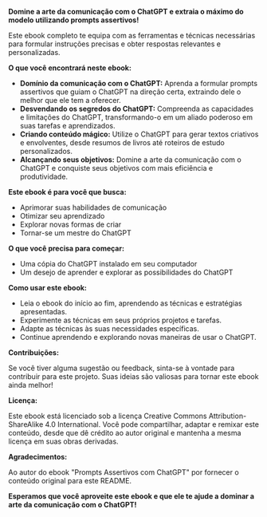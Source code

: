 **Domine a arte da comunicação com o ChatGPT e extraia o máximo do modelo utilizando prompts assertivos!**

Este ebook completo te equipa com as ferramentas e técnicas necessárias para formular instruções precisas e obter respostas relevantes e personalizadas.

**O que você encontrará neste ebook:**

* **Domínio da comunicação com o ChatGPT:** Aprenda a formular prompts assertivos que guiam o ChatGPT na direção certa, extraindo dele o melhor que ele tem a oferecer.
* **Desvendando os segredos do ChatGPT:** Compreenda as capacidades e limitações do ChatGPT, transformando-o em um aliado poderoso em suas tarefas e aprendizados.
* **Criando conteúdo mágico:** Utilize o ChatGPT para gerar textos criativos e envolventes, desde resumos de livros até roteiros de estudo personalizados.
* **Alcançando seus objetivos:** Domine a arte da comunicação com o ChatGPT e conquiste seus objetivos com mais eficiência e produtividade.

**Este ebook é para você que busca:**

* Aprimorar suas habilidades de comunicação
* Otimizar seu aprendizado
* Explorar novas formas de criar
* Tornar-se um mestre do ChatGPT

**O que você precisa para começar:**

* Uma cópia do ChatGPT instalado em seu computador
* Um desejo de aprender e explorar as possibilidades do ChatGPT

**Como usar este ebook:**

* Leia o ebook do início ao fim, aprendendo as técnicas e estratégias apresentadas.
* Experimente as técnicas em seus próprios projetos e tarefas.
* Adapte as técnicas às suas necessidades específicas.
* Continue aprendendo e explorando novas maneiras de usar o ChatGPT.

**Contribuições:**

Se você tiver alguma sugestão ou feedback, sinta-se à vontade para contribuir para este projeto. Suas ideias são valiosas para tornar este ebook ainda melhor!

**Licença:**

Este ebook está licenciado sob a licença Creative Commons Attribution-ShareAlike 4.0 International. Você pode compartilhar, adaptar e remixar este conteúdo, desde que dê crédito ao autor original e mantenha a mesma licença em suas obras derivadas.

**Agradecimentos:**

Ao autor do ebook "Prompts Assertivos com ChatGPT" por fornecer o conteúdo original para este README.

**Esperamos que você aproveite este ebook e que ele te ajude a dominar a arte da comunicação com o ChatGPT!**
